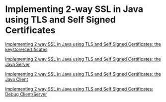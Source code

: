 # Implementing 2-way SSL in Java using TLS and Self Signed Certificates


[Implementing 2 way SSL in Java using TLS and Self Signed Certificates: the keystore/certificates](part-1-keystore-trustore.md)


[Implementing 2 way SSL in Java using TLS and Self Signed Certificates: the Java Server](part-2-the-java-server.md)


[Implementing 2 way SSL in Java using TLS and Self Signed Certificates: the Java Client](part-3-the-java-client.md)


[Implementing 2 way SSL in Java using TLS and Self Signed Certificates: Debug Client/Server](part-4-test-java-tls-client-server.md)
